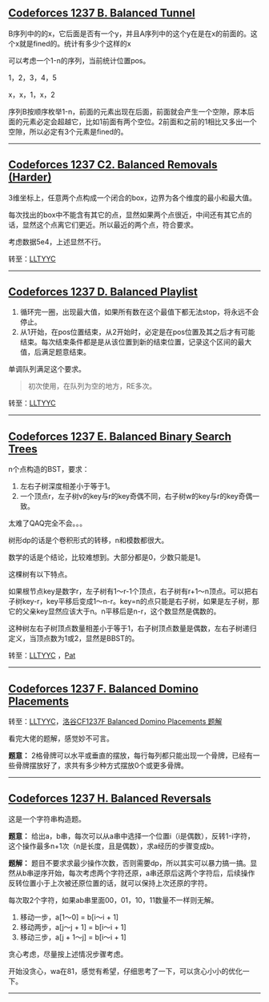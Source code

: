 ## [Codeforces 1237 B. Balanced Tunnel](https://codeforces.com/contest/1237/problem/C2)  

B序列中的的x，它后面是否有一个y，并且A序列中的这个y在是在x的前面的。这个x就是fined的。统计有多少个这样的x  

可以考虑一个1-n的序列，当前统计位置pos。  

1，2，3，4，5  

x，x，1，x，2  

序列B按顺序枚举1-n，前面的元素出现在后面，前面就会产生一个空隙，原本后面的元素必定会超越它，比如1前面有两个空位。2前面和之前的1相比又多出一个空隙，所以必定有3个元素是fined的。  

---

## [Codeforces 1237 C2. Balanced Removals (Harder)](https://codeforces.com/contest/1237/problem/C2)    

3维坐标上，任意两个点构成一个闭合的box，边界为各个维度的最小和最大值。  

每次找出的box中不能含有其它的点，显然如果两个点很近，中间还有其它点的话，显然这个点离它们更近。所以最近的两个点，符合要求。  

考虑数据5e4，上述显然不行。  

转至：[LLTYYC](https://www.cnblogs.com/LLTYYC/)    

---

## [Codeforces 1237 D. Balanced Playlist](https://codeforces.com/contest/1237/problem/D)  

1. 循环完一圈，出现最大值，如果所有数在这个最值下都无法stop，将永远不会停止。  
2. 从1开始，在pos位置结束，从2开始时，必定是在pos位置及其之后才有可能结束。每次结束条件都是是从该位置到新的结束位置，记录这个区间的最大值，后满足题意结束。  

单调队列满足这个要求。  

> 初次使用，在队列为空的地方，RE多次。

转至：[LLTYYC](https://www.cnblogs.com/LLTYYC/p/11693124.html)    

---

## [Codeforces 1237 E. Balanced Binary Search Trees](https://codeforces.com/contest/1237/problem/E)  

n个点构造的BST，要求：  

1. 左右子树深度相差小于等于1。
2. 一个顶点r，左子树v的key与r的key奇偶不同，右子树w的key与r的key奇偶一致。

太难了QAQ完全不会。。。  

树形dp的话是个卷积形式的转移，n和模数都很大。

数学的话是个结论，比较难想到。大部分都是0，少数只能是1。  

这棵树有以下特点。

如果根节点key是数字r，左子树有1～r-1个顶点，右子树有r+1～n顶点。可以把右子树key-r，key平移后变成1～n-r。key=n的点只能是右子树，如果是左子树，那它的父亲key显然应该大于n。n平移后是n-r，这个数显然是偶数的。  

这种树左右子树顶点数量相差小于等于1，右子树顶点数量是偶数，左右子树递归定义，当顶点数为1或2，显然是BBST的。

转至：[LLTYYC](https://www.cnblogs.com/LLTYYC/p/11697348.html)  ，[Pat](https://www.cnblogs.com/Patt/p/11692230.html)

---

## [Codeforces 1237 F. Balanced Domino Placements](https://codeforces.com/contest/1237/problem/F)  

转至：[LLTYYC](https://www.cnblogs.com/LLTYYC/p/11697525.html)，[洛谷CF1237F Balanced Domino Placements 题解](https://www.luogu.org/problemnew/solution/CF1237F)  

看完大佬的题解，感觉妙不可言。  

**题意：** 2格骨牌可以水平或垂直的摆放，每行每列都只能出现一个骨牌，已经有一些骨牌摆放好了，求共有多少种方式摆放0个或更多骨牌。  

---

## [Codeforces 1237 H. Balanced Reversals](https://codeforces.com/contest/1237/problem/H)  

这是一个字符串构造题。  

 **题意：** 给出a，b串，每次可以从a串中选择一个位置i（i是偶数），反转1-i字符，这个操作最多n+1次（n是长度，且是偶数），求a经历的步骤变成b。  

**题解：** 题目不要求求最少操作次数，否则需要dp，所以其实可以暴力搞一搞。显然从b串逆序开始，每次考虑两个字符还原，a串还原后这两个字符后，后续操作反转位置小于上次被还原位置的话，就可以保持上次还原的字符。  

每次取2个字符，如果ab串里面00，01，10，11数量不一样则无解。  

1. 移动一步，a[1～0] = b[i～i + 1]
2. 移动两步，a[j～j + 1] = b[i～i + 1]
3. 移动三步，a[j + 1～j] = b[i～i + 1]

贪心考虑，尽量按上述情况步骤考虑。

开始没贪心，wa在81，感觉有希望，仔细思考了一下，可以贪心小小的优化一下。

---

